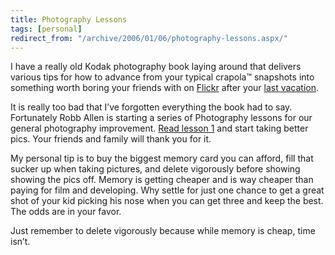 ```yaml
---
title: Photography Lessons
tags: [personal]
redirect_from: "/archive/2006/01/06/photography-lessons.aspx/"
---
```


I have a really old Kodak photography book laying around that delivers
various tips for how to advance from your typical crapola™ snapshots
into something worth boring your friends with on
[Flickr](http://flickr.com/) after your [last
vacation](https://haacked.com/archive/2005/11/29/11266.aspx).

It is really too bad that I’ve forgotten everything the book had to say.
Fortunately Robb Allen is starting a series of Photography lessons for
our general photography improvement. [Read lesson
1](http://sharpmarbles.stufftoread.com/archive/2006/01/07/4379.aspx) and
start taking better pics. Your friends and family will thank you for it.

My personal tip is to buy the biggest memory card you can afford, fill
that sucker up when taking pictures, and delete vigorously before
showing showing the pics off. Memory is getting cheaper and is way
cheaper than paying for film and developing. Why settle for just one
chance to get a great shot of your kid picking his nose when you can get
three and keep the best. The odds are in your favor.

Just remember to delete vigorously because while memory is cheap, time
isn’t.


